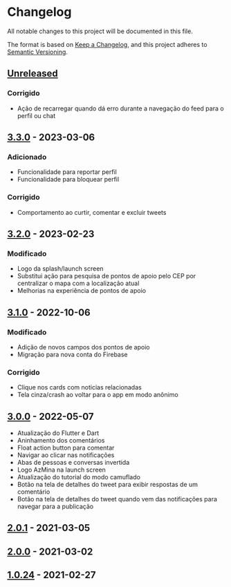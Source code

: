 # Changelog
All notable changes to this project will be documented in this file.

The format is based on [Keep a Changelog](https://keepachangelog.com/en/1.0.0/),
and this project adheres to [Semantic Versioning](https://semver.org/spec/v2.0.0.html).

## [Unreleased]

### Corrigido
- Ação de recarregar quando dá erro durante a navegação do feed para o perfil ou chat

## [3.3.0] - 2023-03-06

### Adicionado
- Funcionalidade para reportar perfil
- Funcionalidade para bloquear perfil

### Corrigido
- Comportamento ao curtir, comentar e excluir tweets

## [3.2.0] - 2023-02-23

### Modificado
- Logo da splash/launch screen
- Substitui ação para pesquisa de pontos de apoio pelo CEP por centralizar o mapa com a localização atual
- Melhorias na experiência de pontos de apoio

## [3.1.0] - 2022-10-06

### Modificado
- Adição de novos campos dos pontos de apoio
- Migração para nova conta do Firebase

### Corrigido
- Clique nos cards com noticias relacionadas
- Tela cinza/crash ao voltar para o app em modo anônimo

## [3.0.0] - 2022-05-07

- Atualização do Flutter e Dart
- Aninhamento dos comentários
- Float action button para comentar
- Navigar ao clicar nas notificações
- Abas de pessoas e conversas invertida
- Logo AzMina na launch screen
- Atualização do tutorial do modo camuflado
- Botão na tela de detalhes do tweet para exibir respostas de um comentário
- Botão na tela de detalhes do tweet quando vem das notificações para navegar para a publicação

## [2.0.1] - 2021-03-05

## [2.0.0] - 2021-03-02

## [1.0.24] - 2021-02-27

[Unreleased]: https://github.com/institutoazmina/penhas-app/compare/v3.3.0...HEAD
[3.3.0]: https://github.com/institutoazmina/penhas-app/compare/v3.2.0...v3.3.0
[3.2.0]: https://github.com/institutoazmina/penhas-app/compare/v3.1.0...v3.2.0
[3.1.0]: https://github.com/institutoazmina/penhas-app/compare/v3.0.0...v3.1.0
[3.0.0]: https://github.com/institutoazmina/penhas-app/compare/v2.0.1...v3.0.0
[2.0.1]: https://github.com/institutoazmina/penhas-app/compare/v2.0.0...v2.0.1
[2.0.0]: https://github.com/institutoazmina/penhas-app/compare/v1.0.24...v2.0.0
[1.0.24]: https://github.com/institutoazmina/penhas-app/releases/tag/v1.0.24
